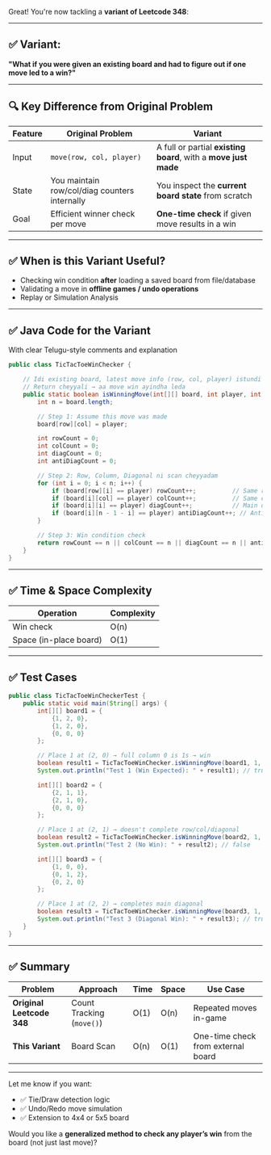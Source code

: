 


Great! You're now tackling a **variant of Leetcode 348**:

---

## ✅ Variant:

**"What if you were given an existing board and had to figure out if one move led to a win?"**

---

## 🔍 Key Difference from Original Problem

| Feature | Original Problem                              | Variant                                                         |
| ------- | --------------------------------------------- | --------------------------------------------------------------- |
| Input   | `move(row, col, player)`                      | A full or partial **existing board**, with a **move just made** |
| State   | You maintain row/col/diag counters internally | You inspect the **current board state** from scratch            |
| Goal    | Efficient winner check per move               | **One-time check** if given move results in a win               |

---

## ✅ When is this Variant Useful?

* Checking win condition **after** loading a saved board from file/database
* Validating a move in **offline games / undo operations**
* Replay or Simulation Analysis

---

## ✅ Java Code for the Variant

With clear Telugu-style comments and explanation

```java
public class TicTacToeWinChecker {

    // Idi existing board, latest move info (row, col, player) istundi
    // Return cheyyali → aa move win ayindha leda
    public static boolean isWinningMove(int[][] board, int player, int row, int col) {
        int n = board.length;

        // Step 1: Assume this move was made
        board[row][col] = player;

        int rowCount = 0;
        int colCount = 0;
        int diagCount = 0;
        int antiDiagCount = 0;

        // Step 2: Row, Column, Diagonal ni scan cheyyadam
        for (int i = 0; i < n; i++) {
            if (board[row][i] == player) rowCount++;          // Same row lo player ni count cheyyadam
            if (board[i][col] == player) colCount++;          // Same column lo player count
            if (board[i][i] == player) diagCount++;           // Main diagonal
            if (board[i][n - 1 - i] == player) antiDiagCount++; // Anti-diagonal
        }

        // Step 3: Win condition check
        return rowCount == n || colCount == n || diagCount == n || antiDiagCount == n;
    }
}
```

---

## ✅ Time & Space Complexity

| Operation              | Complexity |
| ---------------------- | ---------- |
| Win check              | O(n)       |
| Space (in-place board) | O(1)       |

---

## ✅ Test Cases

```java
public class TicTacToeWinCheckerTest {
    public static void main(String[] args) {
        int[][] board1 = {
            {1, 2, 0},
            {1, 2, 0},
            {0, 0, 0}
        };

        // Place 1 at (2, 0) → full column 0 is 1s → win
        boolean result1 = TicTacToeWinChecker.isWinningMove(board1, 1, 2, 0);
        System.out.println("Test 1 (Win Expected): " + result1); // true

        int[][] board2 = {
            {2, 1, 1},
            {2, 1, 0},
            {0, 0, 0}
        };

        // Place 1 at (2, 1) → doesn't complete row/col/diagonal
        boolean result2 = TicTacToeWinChecker.isWinningMove(board2, 1, 2, 1);
        System.out.println("Test 2 (No Win): " + result2); // false

        int[][] board3 = {
            {1, 0, 0},
            {0, 1, 2},
            {0, 2, 0}
        };

        // Place 1 at (2, 2) → completes main diagonal
        boolean result3 = TicTacToeWinChecker.isWinningMove(board3, 1, 2, 2);
        System.out.println("Test 3 (Diagonal Win): " + result3); // true
    }
}
```

---

## ✅ Summary

| Problem                   | Approach                  | Time | Space | Use Case                           |
| ------------------------- | ------------------------- | ---- | ----- | ---------------------------------- |
| **Original Leetcode 348** | Count Tracking (`move()`) | O(1) | O(n)  | Repeated moves in-game             |
| **This Variant**          | Board Scan                | O(n) | O(1)  | One-time check from external board |

---

Let me know if you want:

* ✅ Tie/Draw detection logic
* ✅ Undo/Redo move simulation
* ✅ Extension to 4x4 or 5x5 board

Would you like a **generalized method to check any player’s win** from the board (not just last move)?
